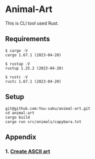 # Animal-Art
This is CLI tool used Rust.

## Requirements
```
$ cargo -V
cargo 1.67.1 (2023-04-20)

$ rustup -V
rustup 1.25.2 (2023-04-20) 

$ rustc -V
rustc 1.67.1 (2023-04-20)
```

## Setup
```
git@github.com:You-saku/animal-art.git
cd animal-art
cargo build
cargo run src/animals/capybara.txt
```

## Appendix
### 1. [Create ASCII art](https://tool-taro.com/image_to_ascii/)
